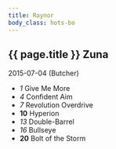 ```yaml
---
title: Raynor
body_class: hots-bo
---
```


## {{ page.title }} Zuna
2015-07-04 (Butcher)

-   _1_  Give Me More
-   _4_  Confident Aim
-   _7_  Revolution Overdrive 
- __10__ Hyperion
-  _13_  Double-Barrel
-  _16_  Bullseye
- __20__ Bolt of the Storm

